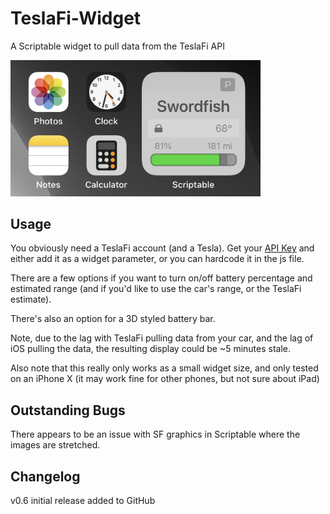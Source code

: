# TeslaFi-Widget
A Scriptable widget to pull data from the TeslaFi API

<img src="TeslaFi_Screen.jpg" width="400" />

## Usage
You obviously need a TeslaFi account (and a Tesla). Get your [API Key](https://teslafi.com/api.php) and either add it as a widget parameter, or you can hardcode it in the js file.

There are a few options if you want to turn on/off battery percentage and estimated range (and if you'd like to use the car's range, or the TeslaFi estimate).

There's also an option for a 3D styled battery bar.

Note, due to the lag with TeslaFi pulling data from your car, and the lag of iOS pulling the data, the resulting display could be ~5 minutes stale.

Also note that this really only works as a small widget size, and only tested on an iPhone X (it may work fine for other phones, but not sure about iPad)

## Outstanding Bugs

There appears to be an issue with SF graphics in Scriptable where the images are stretched. 

## Changelog

v0.6 initial release added to GitHub
